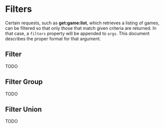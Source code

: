 # Filters

Certain requests, such as **get:game:list**, which retrieves a listing of games, can be filtered so that only those that match given criteria are returned. In that case, a `filters` property will be appended to `args`. This document describes the proper format for that argument.

## Filter

TODO

## Filter Group

TODO

## Filter Union

TODO